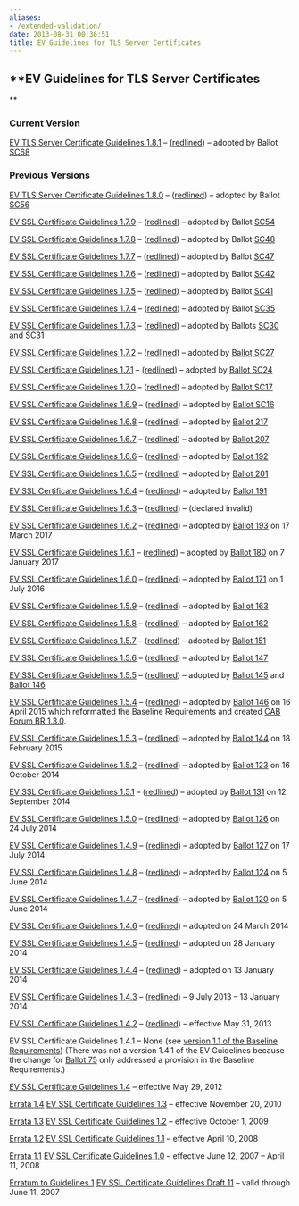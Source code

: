 ```yaml
---
aliases:
- /extended-validation/
date: 2013-08-31 00:36:51
title: EV Guidelines for TLS Server Certificates
---
```


## **EV Guidelines for TLS Server Certificates

**

### Current Version

[EV TLS Server Certificate Guidelines 1.8.1][181] – ([redlined][181r]) – adopted by Ballot [SC68][sc68]

### Previous Versions

[EV TLS Server Certificate Guidelines 1.8.0][1] – ([redlined][2]) – adopted by Ballot [SC56][3]

[EV SSL Certificate Guidelines 1.7.9][4] – ([redlined][5]) – adopted by Ballot [SC54][6]

[EV SSL Certificate Guidelines 1.7.8][7] – ([redlined][8]) – adopted by Ballot [SC48][9]

[EV SSL Certificate Guidelines 1.7.7][10] – ([redlined][11]) – adopted by Ballot [SC47][12]

[EV SSL Certificate Guidelines 1.7.6][13] – ([redlined][14]) – adopted by Ballot [SC42][15]

[EV SSL Certificate Guidelines 1.7.5][16] – ([redlined][17]) – adopted by Ballot [SC41][18]

[EV SSL Certificate Guidelines 1.7.4][19] – ([redlined][20]) – adopted by Ballot [SC35][21]

[EV SSL Certificate Guidelines 1.7.3][22] – ([redlined][23]) – adopted by Ballots [SC30][24] and [SC31][25]

[EV SSL Certificate Guidelines 1.7.2][26] – ([redlined][27]) – adopted by [Ballot SC27][28]

[EV SSL Certificate Guidelines 1.7.1][29] – ([redlined][30]) – adopted by [Ballot SC24][31]

[EV SSL Certificate Guidelines 1.7.0][32] – ([redlined][33]) – adopted by [Ballot SC17][34]

[EV SSL Certificate Guidelines 1.6.9][35] – ([redlined][36]) – adopted by [Ballot SC16][37]

[EV SSL Certificate Guidelines 1.6.8][38] – ([redlined][39]) – adopted by [Ballot 217][40]

[EV SSL Certificate Guidelines 1.6.7][41] – ([redlined][42]) – adopted by [Ballot 207][43]

[EV SSL Certificate Guidelines 1.6.6][44] – ([redlined][45]) – adopted by [Ballot 192][46]

[EV SSL Certificate Guidelines 1.6.5][47] – ([redlined][48]) – adopted by [Ballot 201][49]

[EV SSL Certificate Guidelines 1.6.4][50] – ([redlined][51]) – adopted by [Ballot 191][52]

[EV SSL Certificate Guidelines 1.6.3][53] – ([redlined][54]) – (declared invalid)

[EV SSL Certificate Guidelines 1.6.2][55] – ([redlined][56]) – adopted by [Ballot 193][57] on 17 March 2017

[EV SSL Certificate Guidelines 1.6.1][58] – ([redlined][59]) – adopted by [Ballot 180][60] on 7 January 2017

[EV SSL Certificate Guidelines 1.6.0][61] – ([redlined][62]) – adopted by [Ballot 171][63] on 1 July 2016

[EV SSL Certificate Guidelines 1.5.9][64] – ([redlined][65]) – adopted by [Ballot 163][66]

[EV SSL Certificate Guidelines 1.5.8][67] – ([redlined][68]) – adopted by [Ballot 162][69]

[EV SSL Certificate Guidelines 1.5.7][70] – ([redlined][71]) – adopted by [Ballot 151][72]

[EV SSL Certificate Guidelines 1.5.6][73] – ([redlined][74]) – adopted by [Ballot 147][75]

[EV SSL Certificate Guidelines 1.5.5][76] – ([redlined][77]) – adopted by [Ballot 145][78] and [Ballot 146][79]

[EV SSL Certificate Guidelines 1.5.4][80] – ([redlined][81]) – adopted by [Ballot 146][79] on 16 April 2015 which reformatted the Baseline Requirements and created [CAB Forum BR 1.3.0][82].

[EV SSL Certificate Guidelines 1.5.3][83] – ([redlined][84]) – adopted by [Ballot 144][85] on 18 February 2015

[EV SSL Certificate Guidelines 1.5.2][86] – ([redlined][87]) – adopted by [Ballot 123][88] on 16 October 2014

[EV SSL Certificate Guidelines 1.5.1][89] – ([redlined][90]) – adopted by [Ballot 131][91] on 12 September 2014

[EV SSL Certificate Guidelines 1.5.0][92] – ([redlined][93]) – adopted by [Ballot 126][94] on 24 July 2014

[EV SSL Certificate Guidelines 1.4.9][95] – ([redlined][96]) – adopted by [Ballot 127][97] on 17 July 2014

[EV SSL Certificate Guidelines 1.4.8][98] – ([redlined][99]) – adopted by [Ballot 124][100] on 5 June 2014

[EV SSL Certificate Guidelines 1.4.7][101] – ([redlined][102]) – adopted by [Ballot 120][103] on 5 June 2014

[EV SSL Certificate Guidelines 1.4.6][104] – ([redlined][105]) – adopted on 24 March 2014

[EV SSL Certificate Guidelines 1.4.5][106] – ([redlined][107]) – adopted on 28 January 2014

[EV SSL Certificate Guidelines 1.4.4][108] – ([redlined][109]) – adopted on 13 January 2014

[EV SSL Certificate Guidelines 1.4.3][110] – ([redlined][111]) – 9 July 2013 – 13 January 2014

[EV SSL Certificate Guidelines 1.4.2][112] – ([redlined][113]) – effective May 31, 2013

EV SSL Certificate Guidelines 1.4.1 – None (see [version 1.1 of the Baseline Requirements](/uploads/Baseline_Requirements_V1_1.pdf))
(There was not a version 1.4.1 of the EV Guidelines because the change for [Ballot 75](/2012/06/08/ballot-75-nameconstraints-criticality-flag/) only addressed a provision in the Baseline Requirements.)

[EV SSL Certificate Guidelines 1.4][114] – effective May 29, 2012

[Errata 1.4][115]
[EV SSL Certificate Guidelines 1.3][116] – effective November 20, 2010

[Errata 1.3][117]
[EV SSL Certificate Guidelines 1.2][118] – effective October 1, 2009

[Errata 1.2][119]
[EV SSL Certificate Guidelines 1.1][120] – effective April 10, 2008

[Errata 1.1][121]
[EV SSL Certificate Guidelines 1.0][122] – effective June 12, 2007 – April 11, 2008

[Erratum to Guidelines 1][123]
[EV SSL Certificate Guidelines Draft 11][124] – valid through June 11, 2007

[181]: cabforum/cabforum.org/content/working-groups/server/extended-validation/documents/EVG-1.8.1.pdf
[181r]:cabforum/cabforum.org/content/working-groups/server/extended-validation/documents/EVG-1.8.1-redlined.pdf
[sc68]: cabforum/cabforum.org/content/posts/2024/2024-02-01-ballot-sc-068-allow-vatel-and-vatxi-for-organizationidentifier
[1]: /uploads/CA-Browser-Forum-EV-Guidelines-1.8.0.pdf
[2]: /uploads/EVG-1.8.0_redlined.pdf
[3]: /2022/10/25/ballot-sc56-2022-cleanup/
[4]: /uploads/CA-Browser-Forum-EV-Guidelines-1.7.9.pdf
[5]: /uploads/CA-Browser-Forum-EV-Guidelines-1.7.9-redline.pdf
[6]: /2022/03/24/ballot-sc54-onion-cleanup/
[7]: /uploads/CA-Browser-Forum-EV-Guidelines-1.7.8.pdf
[8]: /uploads/CA-Browser-Forum-EV-Guidelines-1.7.8-redline.pdf
[9]: /2021/07/22/ballot-sc48-v2-domain-name-and-ip-address-encoding/
[10]: /uploads/CA-Browser-Forum-EV-Guidelines-1.7.7.pdf
[11]: /uploads/CA-Browser-Forum-EV-Guidelines-1.7.7-redline.pdf
[12]: /2021/06/30/ballot-sc47v2-sunset-subjectorganizationalunitname/
[13]: /uploads/CA-Browser-Forum-EV-Guidelines-v1.7.6.pdf
[14]: /uploads/CA-Browser-Forum-EV-Guidelines-v1.7.6_redline.pdf
[15]: /2021/04/22/ballot-sc42-398-day-re-use-period/
[16]: /uploads/CA-Browser-Forum-EV-Guidelines-v1.7.5.pdf
[17]: /uploads/CA-Browser-Forum-EV-Guidelines-v1.7.5_redline.pdf
[18]: /2021/02/26/ballot-sc41-reformatting-the-brs-evgs-and-ncssrs/
[19]: /uploads/CA-Browser-Forum-EV-Guidelines-v1.7.4.pdf
[20]: /uploads/CA-Browser-Forum-EV-Guidelines-v1.7.4-redlined.pdf
[21]: /2020/09/09/ballot-sc35-cleanups-and-clarifications/
[22]: /uploads/CA-Browser-Forum-EV-Guidelines-v1.7.3.pdf
[23]: /uploads/CA-Browser-Forum-EV-Guidelines-v1.7.3-redlined.pdf
[24]: /2020/07/16/ballot-sc30v2-disclosure-of-registration-incorporating-agency/
[25]: /2020/07/16/ballot-sc31-browser-alignment/
[26]: /uploads/CA-Browser-Forum-EV-Guidelines-v1.7.2.pdf
[27]: /uploads/CA-Browser-Forum-EV-Guidelines-v1.7.2-redlined.pdf
[28]: /2020/02/20/ballot-sc27v3-version-3-onion-certificates/
[29]: /uploads/CA-Browser-Forum-EV-Guidelines-v1.7.1.pdf
[30]: /uploads/CA-Browser-Forum-EV-Guidelines-v1.7.1-redlined.pdf
[31]: /2019/11/12/ballot-sc24-fall-cleanup-v2/
[32]: /uploads/CA-Browser-Forum-EV-Guidelines-v1.7.0.pdf
[33]: /uploads/CA-Browser-Forum-EV-Guidelines-v1.7.0-redlined.pdf
[34]: /2019/05/21/ballot-sc17-version-7-alternative-registration-numbers-for-ev-certificates/
[35]: /uploads/CA-Browser-Forum-EV-Guidelines-v1.6.9.pdf
[36]: /uploads/CA-Browser-Forum-EV-Guidelines-v1.6.9-redlined.pdf
[37]: /2019/03/16/ballot-sc16-other-subject-attributes/
[38]: /uploads/CA-Browser-Forum-EV-Guidelines-v1.6.8.pdf
[39]: /uploads/CA-Browser-Forum-EV-Guidelines-v1.6.8-redlined.pdf
[40]: /2017/12/21/ballot-217-sunset-rfc-2527/
[41]: /uploads/EV-V1_6_7.pdf
[42]: /uploads/EV-V1_6_7-redlined.pdf
[43]: /2017/10/23/ballot-207-asn-1-jurisdiction-ev-guidelines/
[44]: /uploads/EV-V1_6_6.pdf
[45]: /uploads/EV-V1_6_6-redlined.pdf
[46]: /2017/06/28/ballot-192-notary-revision/
[47]: /uploads/EV-V1_6_5.pdf
[48]: /uploads/EV-V1_6_5-redlined.pdf
[49]: /2017/06/08/2427/
[50]: /uploads/EV-V1_6_4.pdf
[51]: /uploads/EV-V1_6_4-redlined.pdf
[52]: /2017/05/23/ballot-191-clarify-place-business-information/
[53]: /uploads/EV-V1_6_3.pdf
[54]: /uploads/EV-V1_6_3-redlined.pdf
[55]: /uploads/EV-V1_6_2.pdf
[56]: /uploads/EV-V1_6_2_redlined.pdf
[57]: /2017/03/17/ballot-193-825-day-certificate-lifetimes/
[58]: /uploads/EV-V1_6_1.pdf
[59]: /uploads/EV-V1_6_1-redlined.pdf
[60]: /2017/01/07/ballot-180-readopting-brs-evgl-ev-code-signing-ncssr-guidelines-amendments/
[61]: /uploads/EV-V1_6_0.pdf
[62]: /uploads/EV-V1_6_0-redlined.pdf
[63]: /2016/07/01/ballot-171-updating-etsi-standards-cabf-documents/
[64]: /uploads/EV-V1_5_9.pdf
[65]: /uploads/EV-V1_5_9-redlined.pdf
[66]: /2016/03/18/ballot-163-fix-errata-in-ev-guidelines-11-2-1/
[67]: /uploads/EV-V1_5_8.pdf
[68]: /uploads/EV-V1_5_8-redlined.pdf
[69]: /2016/03/16/ballot-162-sunset-of-exceptions/
[70]: /uploads/EV-V1_5_7.pdf
[71]: /uploads/EV-V1_5_7-redlined.pdf
[72]: /2015/09/28/ballot-151-addition-of-optional-oids-for-indicating-level-of-validation/
[73]: /uploads/EV-V1_5_61.pdf
[74]: /uploads/EV-V1_5_6-redlined1.pdf
[75]: /2015/06/25/ballot-147-attorney-accountant-letter-changes/
[76]: /uploads/EV-V1_5_5.pdf
[77]: /uploads/EV-V1_5_5-redlined.pdf
[78]: /2015/02/19/ballot-145-operational-existence-for-government-entities/
[79]: /2015/04/16/ballot-146-convert-baseline-requirements-to-rfc-3647-framework/
[80]: /uploads/EV-V1_5_4.pdf
[81]: /uploads/EV-V1_5_4-redlined.pdf
[82]: /uploads/CAB-Forum-BR-1.3.0.pdf
[83]: /uploads/EV-V1_5_3.pdf
[84]: /uploads/EV-V1_5_3-redlined.pdf
[85]: /2015/02/18/ballot-144-validation-rules-dot-onion-names/
[86]: /uploads/EV-V1_5_2Libre.pdf
[87]: /uploads/EV-SSL-Certificate-Guidelines-Version-1.5.2-Libre-Redlined.pdf
[88]: /2014/10/16/ballot-123-reuse-information/ "Ballot 123 – Reuse of Information"
[89]: /uploads/EV-SSL-Certificate-Guidelines-Version-1.5.1.pdf
[90]: /uploads/EV-SSL-Certificate-Guidelines-Version-1.5.1-Redlined.pdf
[91]: /2014/09/12/ballot-131-update-verified-method-communication/ "Ballot 131 Update to Verified Method of Communication"
[92]: /uploads/EV-SSL-Certificate-Guidelines-Version-1.5.0.pdf
[93]: /uploads/EV-SSL-Certificate-Guidelines-Version-1.5.0-Redlined.pdf
[94]: /2014/07/11/ballot-126-operational-existence/ "Ballot 126 – Operational Existence"
[95]: /uploads/EV-SSL-Certificate-Guidelines-Version-1.4.9.pdf
[96]: /uploads/EV-SSL-Certificate-Guidelines-Version-1.4.9-Redlined.pdf
[97]: /2014/07/17/ballot-127-verification-agency-evg-11-7-2/ "Ballot 127 – Verification of Agency in EVG 11.7.2"
[98]: /uploads/EV-SSL-Certificate-Guidelines-Version-1.4.8.pdf
[99]: /uploads/EV-SSL-Certificate-Guidelines-Version-1.4.8-Redlined.pdf
[100]: /2014/06/05/ballot-124-business-entity-clarification/ "Ballot 124 – Business Entity Clarification"
[101]: /uploads/EV-SSL-Certificate-Guidelines-Version-1.4.7.pdf
[102]: /uploads/EV-SSL-Certificate-Guidelines-Version-1.4.7-Redlined.pdf
[103]: /2014/06/05/ballot-120-affiliate-authority-verify-domain/ "Ballot 120 – Affiliate Authority to Verify Domain"
[104]: /uploads/EV-SSL-Certificate-Guidelines-Version-1.4.6.pdf
[105]: /uploads/EV-SSL-Certificate-Guidelines-Version-1.4.6-Redlined.pdf
[106]: /uploads/EV-SSL-Certificate-Guidelines-Version-1.4.5.pdf
[107]: /uploads/EV-SSL-Certificate-Guidelines-Version-1.4.5-Redlined.pdf
[108]: /uploads/EV-SSL-Certificate-Guidelines-Version-1.4.4.pdf
[109]: /uploads/EV-SSL-Certificate-Guidelines-Version-1.4.4-Redlined.pdf
[110]: /uploads/Guidelines_v1_4_3.pdf
[111]: /uploads/Guidelines_v1_4_3_Redline.pdf
[112]: /uploads/EV-V1_4_2.pdf
[113]: /uploads/EV-V1_4_2-redlined.pdf
[114]: /uploads/Guidelines_v1_4.pdf
[115]: /uploads/Errata_1_4.pdf
[116]: /uploads/Guidelines_v1_3.pdf
[117]: /uploads/Errata_1_3.pdf
[118]: /uploads/Guidelines_v1_2.pdf
[119]: /uploads/Errata1.2.pdf
[120]: /uploads/EVCertificateGuidelines-V1.1.pdf
[121]: /uploads/Errata11.pdf
[122]: /uploads/EV_Certificate_Guidelines.pdf
[123]: /uploads/Erratum-to-Guidelines-Version-1.pdf
[124]: /uploads/EV_Certificate_Guidelines_draft11.pdf
